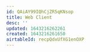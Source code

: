 ```yaml
---
id: QAiAY99IQhCjZR5qKNsop
title: Web Client
desc: ''
updated: 1643216262261
created: 1643216261650
airtableId: recpQdxUfXG1enOXP
---
```



